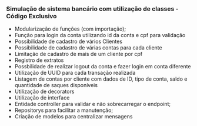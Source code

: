 ### Simulação de sistema bancário com utilização de classes - Código Exclusivo

- Modularização de funções (com importação);
- Função para login da conta utilizando id da conta e cpf para validação
- Possibilidade de cadastro de vários Clientes
- Possibilidade de cadastro de várias contas para cada cliente
- Limitação de cadastro de mais de um cliente por cpf
- Registro de extratos
- Possbilidade de realizar logout da conta e fazer login em conta diferente
- Utilização de UUID para cada transação realizada
- Listagem de contas por cliente com dados de ID, tipo de conta, saldo e quantidade de saques disponíveis
- Utilização de decorators
- Utilização de interface
- Entidade controller para validar e não sobrecarregar o endpoint;
- Repositorys para facilitar a manutenção;
- Criação de modelos para centralizar mensagens